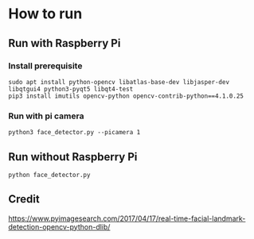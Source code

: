 # How to run

## Run with Raspberry Pi
### Install prerequisite
```
sudo apt install python-opencv libatlas-base-dev libjasper-dev libqtgui4 python3-pyqt5 libqt4-test
pip3 install imutils opencv-python opencv-contrib-python==4.1.0.25
```
### Run with pi camera
```
python3 face_detector.py --picamera 1
```
## Run without Raspberry Pi
```
python face_detector.py
```
## Credit 
https://www.pyimagesearch.com/2017/04/17/real-time-facial-landmark-detection-opencv-python-dlib/
